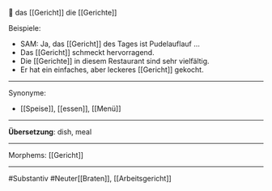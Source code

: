 🔵 das [[Gericht]]
die [[Gerichte]]

Beispiele:

- SAM: Ja, das [[Gericht]] des Tages ist Pudelauflauf …  
- Das [[Gericht]] schmeckt hervorragend.
- Die [[Gerichte]] in diesem Restaurant sind sehr vielfältig.
- Er hat ein einfaches, aber leckeres [[Gericht]] gekocht.

---
Synonyme:
- [[Speise]], [[essen]], [[Menü]]

---
**Übersetzung**: dish, meal

---
Morphems:
[[Gericht]]

---
#Substantiv #Neuter[[Braten]], [[Arbeitsgericht]]